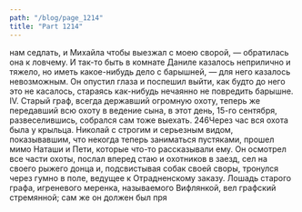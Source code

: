 ```yaml
---
path: "/blog/page_1214"
title: "Part 1214"
---
```


нам седлать, и Михайла чтобы выезжал с моею сворой, — обратилась она к ловчему.
И так-то быть в комнате Даниле казалось неприлично и тяжело, но иметь какое-нибудь дело с барышней, — для него казалось невозможным. Он опустил глаза и поспешил выйти, как будто до него это не касалось, стараясь как-нибудь нечаянно не повредить барышне.
IV.
Старый граф, всегда державший огромную охоту, теперь же передавший всю охоту в ведение сына, в этот день, 15-го сентября, развеселившись, собрался сам тоже выехать.
246Через час вся охота была у крыльца. Николай с строгим и серьезным видом, показывавшим, что некогда теперь заниматься пустяками, прошел мимо Наташи и Пети, которые что-то рассказывали ему. Он осмотрел все части охоты, послал вперед стаю и охотников в заезд, сел на своего рыжего донца и, подсвистывая собак своей своры, тронулся через гумно в поле, ведущее к Отрадненскому заказу. Лошадь старого графа, игреневого меренка, называемого Вифлянкой, вел графский стремянной; сам же он должен был пря

